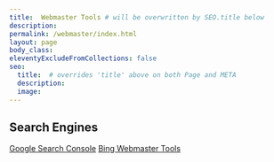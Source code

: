 ```yaml
---
title:  Webmaster Tools # will be overwritten by SEO.title below
description: 
permalink: /webmaster/index.html
layout: page
body_class:
eleventyExcludeFromCollections: false
seo:
  title:  # overrides 'title' above on both Page and META
  description:
  image:
---
```


## Search Engines
[Google Search Console]()
[Bing Webmaster Tools](https://www.bing.com/webmasters/home?siteUrl=http://www.ecrosstexas.com/)